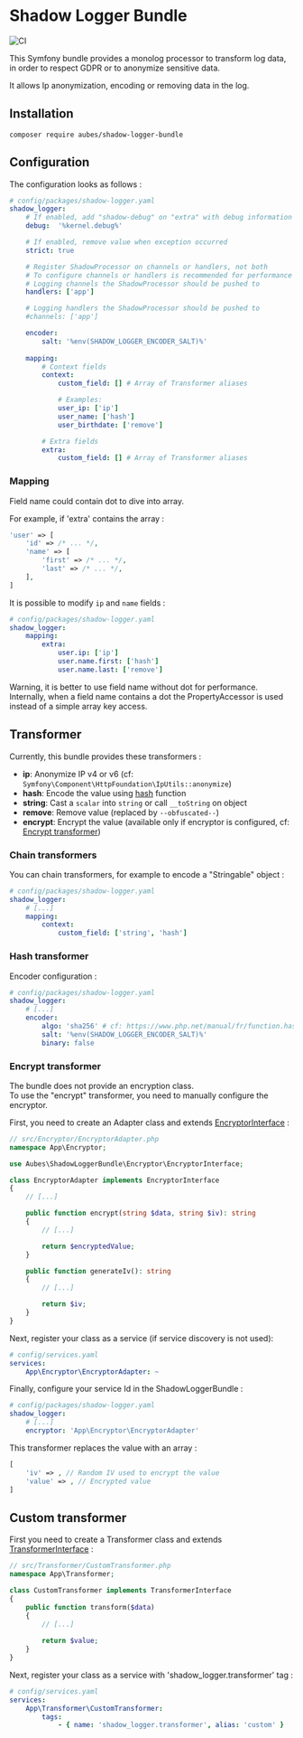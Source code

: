 # Shadow Logger Bundle

![CI](https://github.com/aubes/shadow-logger-bundle/actions/workflows/php.yml/badge.svg)

This Symfony bundle provides a monolog processor to transform log data, in order to respect GDPR or to anonymize sensitive data.

It allows Ip anonymization, encoding or removing data in the log.

## Installation

```shell
composer require aubes/shadow-logger-bundle
```

## Configuration

The configuration looks as follows :

```yaml
# config/packages/shadow-logger.yaml
shadow_logger:
    # If enabled, add "shadow-debug" on "extra" with debug information when exception occurred
    debug:  '%kernel.debug%'

    # If enabled, remove value when exception occurred
    strict: true

    # Register ShadowProcessor on channels or handlers, not both
    # To configure channels or handlers is recommended for performance reason
    # Logging channels the ShadowProcessor should be pushed to
    handlers: ['app']

    # Logging handlers the ShadowProcessor should be pushed to
    #channels: ['app']

    encoder:
        salt: '%env(SHADOW_LOGGER_ENCODER_SALT)%'
    
    mapping:
        # Context fields
        context:
            custom_field: [] # Array of Transformer aliases

            # Examples:
            user_ip: ['ip']
            user_name: ['hash']
            user_birthdate: ['remove']

        # Extra fields
        extra:
            custom_field: [] # Array of Transformer aliases
```

### Mapping

Field name could contain dot to dive into array.

For example, if 'extra' contains the array :

```php
'user' => [
    'id' => /* ... */,
    'name' => [
        'first' => /* ... */,
        'last' => /* ... */,
    ],
]
```

It is possible to modify `ip` and `name` fields  :

```yaml
# config/packages/shadow-logger.yaml
shadow_logger:
    mapping:
        extra:
            user.ip: ['ip']
            user.name.first: ['hash']
            user.name.last: ['remove']
```

Warning, it is better to use field name without dot for performance.
Internally, when a field name contains a dot the PropertyAccessor is used instead of a simple array key access.

## Transformer

Currently, this bundle provides these transformers :
 * **ip**: Anonymize IP v4 or v6 (cf: `Symfony\Component\HttpFoundation\IpUtils::anonymize`)
 * **hash**: Encode the value using [hash](https://www.php.net/manual/fr/function.hash.php) function
 * **string**: Cast a `scalar` into `string` or call `__toString` on object
 * **remove**: Remove value (replaced by `--obfuscated--`)
 * **encrypt**: Encrypt the value (available only if encryptor is configured, cf: [Encrypt transformer](#encrypt-transformer))

### Chain transformers

You can chain transformers, for example to encode a "Stringable" object :

```yaml
# config/packages/shadow-logger.yaml
shadow_logger:
    # [...]
    mapping:
        context:
            custom_field: ['string', 'hash']
```

### Hash transformer

Encoder configuration :

```yaml
# config/packages/shadow-logger.yaml
shadow_logger:
    # [...]
    encoder:
        algo: 'sha256' # cf: https://www.php.net/manual/fr/function.hash-algos.php
        salt: '%env(SHADOW_LOGGER_ENCODER_SALT)%'
        binary: false
```

### Encrypt transformer

The bundle does not provide an encryption class.  
To use the "encrypt" transformer, you need to manually configure the encryptor.

First, you need to create an Adapter class and extends [EncryptorInterface](src/Encryptor/EncryptorInterface.php) :

```php
// src/Encryptor/EncryptorAdapter.php
namespace App\Encryptor;

use Aubes\ShadowLoggerBundle\Encryptor\EncryptorInterface;

class EncryptorAdapter implements EncryptorInterface
{
    // [...]

    public function encrypt(string $data, string $iv): string
    {
        // [...]

        return $encryptedValue;
    }

    public function generateIv(): string
    {
        // [...]

        return $iv;
    }
}
```

Next, register your class as a service (if service discovery is not used):

```yaml
# config/services.yaml
services:
    App\Encryptor\EncryptorAdapter: ~
```

Finally, configure your service Id in the ShadowLoggerBundle :

```yaml
# config/packages/shadow-logger.yaml
shadow_logger:
    # [...]
    encryptor: 'App\Encryptor\EncryptorAdapter'
```

This transformer replaces the value with an array :

```php
[
    'iv' => , // Random IV used to encrypt the value
    'value' => , // Encrypted value
]
```

## Custom transformer

First you need to create a Transformer class and extends [TransformerInterface](src/Transformer/TransformerInterface.php) :

```php
// src/Transformer/CustomTransformer.php
namespace App\Transformer;

class CustomTransformer implements TransformerInterface
{
    public function transform($data)
    {
        // [...]
    
        return $value;
    }
}
```

Next, register your class as a service with 'shadow_logger.transformer' tag :

```yaml
# config/services.yaml
services:
    App\Transformer\CustomTransformer:
        tags:
            - { name: 'shadow_logger.transformer', alias: 'custom' }
```
